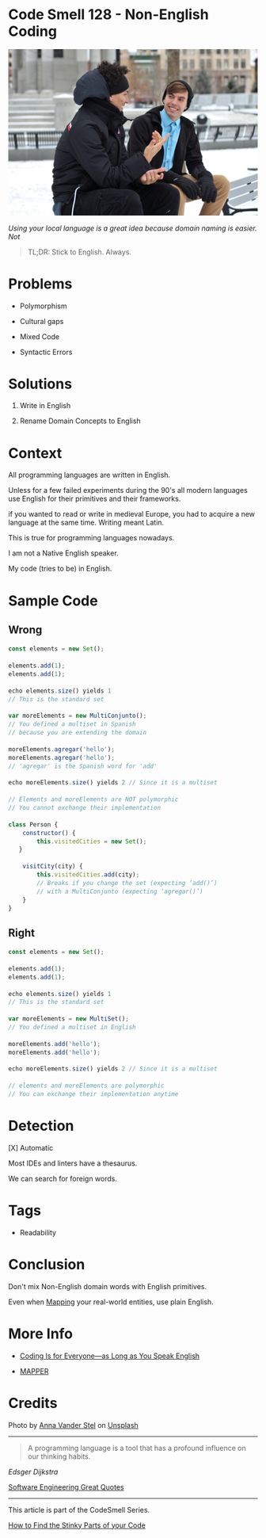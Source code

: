 # Code Smell 128 - Non-English Coding

![Code Smell 128 - Non-English Coding](Code%20Smell%20128%20-%20Non%20English%20Coding.jpg)

*Using your local language is a great idea because domain naming is easier. Not*

> TL;DR: Stick to English. Always.

# Problems

- Polymorphism

- Cultural gaps

- Mixed Code

- Syntactic Errors

# Solutions

1. Write in English

2. Rename Domain Concepts to English

# Context

All programming languages are written in English.

Unless for a few failed experiments during the 90's all modern languages use English for their primitives and their frameworks.

if you wanted to read or write in medieval Europe, you had to acquire a new language at the same time. Writing meant Latin.

This is true for programming languages nowadays.

I am not a Native English speaker.

My code (tries to be) in English.

# Sample Code

## Wrong

[Gist Url]: # (https://gist.github.com/mcsee/498a2b777034a67a6725885a20d30c15)

```javascript
const elements = new Set();

elements.add(1);
elements.add(1);

echo elements.size() yields 1 
// This is the standard set

var moreElements = new MultiConjunto();
// You defined a multiset in Spanish
// because you are extending the domain

moreElements.agregar('hello');
moreElements.agregar('hello');
// 'agregar' is the Spanish word for 'add'

echo moreElements.size() yields 2 // Since it is a multiset

// Elements and moreElements are NOT polymorphic
// You cannot exchange their implementation

class Person {
    constructor() {
        this.visitedCities = new Set();
   }

    visitCity(city) {
        this.visitedCities.add(city);
        // Breaks if you change the set (expecting ‘add()’)
        // with a MultiConjunto (expecting ‘agregar()’)
    }
}
```

## Right

[Gist Url]: # (https://gist.github.com/mcsee/34f1d56858e83e39ebda706a05315454)

```javascript
const elements = new Set();

elements.add(1);
elements.add(1);

echo elements.size() yields 1 
// This is the standard set

var moreElements = new MultiSet();
// You defined a multiset in English

moreElements.add('hello');
moreElements.add('hello');

echo moreElements.size() yields 2 // Since it is a multiset

// elements and moreElements are polymorphic
// You can exchange their implementation anytime
```

# Detection

[X] Automatic 

Most IDEs and linters have a thesaurus. 

We can search for foreign words.

# Tags

- Readability

# Conclusion

Don't mix Non-English domain words with English primitives.

Even when [Mapping](https://github.com/mcsee/Software-Design-Articles/tree/main/Articles/Theory/What%20is%20(wrong%20with)%20software/readme.md) your real-world entities, use plain English.

# More Info

- [Coding Is for Everyone—as Long as You Speak English](https://www.wired.com/story/coding-is-for-everyoneas-long-as-you-speak-english/)

- [MAPPER](https://github.com/mcsee/Software-Design-Articles/tree/main/Articles/Theory/What%20is%20(wrong%20with)%20software/readme.md)

# Credits

Photo by [Anna Vander Stel](https://unsplash.com/@ann_van_) on [Unsplash](https://unsplash.com/s/photos/speak)  

* * *

> A programming language is a tool that has a profound influence on our thinking habits. 

_Edsger Dijkstra_

[Software Engineering Great Quotes](https://github.com/mcsee/Software-Design-Articles/tree/main/Articles/Quotes/Software%20Engineering%20Great%20Quotes/readme.md)

* * *

This article is part of the CodeSmell Series.

[How to Find the Stinky Parts of your Code](https://github.com/mcsee/Software-Design-Articles/tree/main/Articles/Code%20Smells/How%20to%20Find%20the%20Stinky%20parts%20of%20your%20Code/readme.md)
